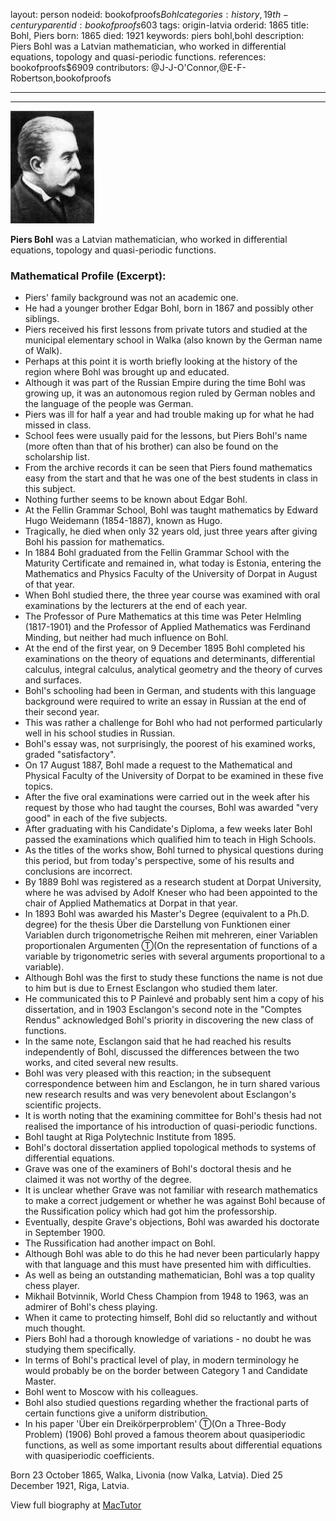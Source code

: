 layout: person
nodeid: bookofproofs$Bohl
categories: history,19th-century
parentid: bookofproofs$603
tags: origin-latvia
orderid: 1865
title: Bohl, Piers
born: 1865
died: 1921
keywords: piers bohl,bohl
description: Piers Bohl was a Latvian mathematician, who worked in differential equations, topology and quasi-periodic functions.
references: bookofproofs$6909
contributors: @J-J-O'Connor,@E-F-Robertson,bookofproofs

---



---

![Bohl.jpg](https://github.com/bookofproofs/bookofproofs.github.io/blob/main/_sources/_assets/images/portraits/Bohl.jpg?raw=true)

**Piers Bohl**  was a Latvian mathematician, who worked in differential equations, topology and quasi-periodic functions.

### Mathematical Profile (Excerpt):
* Piers' family background was not an academic one.
* He had a younger brother Edgar Bohl, born in 1867 and possibly other siblings.
* Piers received his first lessons from private tutors and studied at the municipal elementary school in Walka (also known by the German name of Walk).
* Perhaps at this point it is worth briefly looking at the history of the region where Bohl was brought up and educated.
* Although it was part of the Russian Empire during the time Bohl was growing up, it was an autonomous region ruled by German nobles and the language of the people was German.
* Piers was ill for half a year and had trouble making up for what he had missed in class.
* School fees were usually paid for the lessons, but Piers Bohl's name (more often than that of his brother) can also be found on the scholarship list.
* From the archive records it can be seen that Piers found mathematics easy from the start and that he was one of the best students in class in this subject.
* Nothing further seems to be known about Edgar Bohl.
* At the Fellin Grammar School, Bohl was taught mathematics by Edward Hugo Weidemann (1854-1887), known as Hugo.
* Tragically, he died when only 32 years old, just three years after giving Bohl his passion for mathematics.
* In 1884 Bohl graduated from the Fellin Grammar School with the Maturity Certificate and remained in, what today is Estonia, entering the Mathematics and Physics Faculty of the University of Dorpat in August of that year.
* When Bohl studied there, the three year course was examined with oral examinations by the lecturers at the end of each year.
* The Professor of Pure Mathematics at this time was Peter Helmling (1817-1901) and the Professor of Applied Mathematics was Ferdinand Minding, but neither had much influence on Bohl.
* At the end of the first year, on 9 December 1895 Bohl completed his examinations on the theory of equations and determinants, differential calculus, integral calculus, analytical geometry and the theory of curves and surfaces.
* Bohl's schooling had been in German, and students with this language background were required to write an essay in Russian at the end of their second year.
* This was rather a challenge for Bohl who had not performed particularly well in his school studies in Russian.
* Bohl's essay was, not surprisingly, the poorest of his examined works, graded "satisfactory".
* On 17 August 1887, Bohl made a request to the Mathematical and Physical Faculty of the University of Dorpat to be examined in these five topics.
* After the five oral examinations were carried out in the week after his request by those who had taught the courses, Bohl was awarded "very good" in each of the five subjects.
* After graduating with his Candidate's Diploma, a few weeks later Bohl passed the examinations which qualified him to teach in High Schools.
* As the titles of the works show, Bohl turned to physical questions during this period, but from today's perspective, some of his results and conclusions are incorrect.
* By 1889 Bohl was registered as a research student at Dorpat University, where he was advised by Adolf Kneser who had been appointed to the chair of Applied Mathematics at Dorpat in that year.
* In 1893 Bohl was awarded his Master's Degree (equivalent to a Ph.D. degree) for the thesis Über die Darstellung von Funktionen einer Variablen durch trigonometrische Reihen mit mehreren, einer Variablen proportionalen Argumenten Ⓣ(On the representation of functions of a variable by trigonometric series with several arguments proportional to a variable).
* Although Bohl was the first to study these functions the name is not due to him but is due to Ernest Esclangon who studied them later.
* He communicated this to P Painlevé and probably sent him a copy of his dissertation, and in 1903 Esclangon's second note in the "Comptes Rendus" acknowledged Bohl's priority in discovering the new class of functions.
* In the same note, Esclangon said that he had reached his results independently of Bohl, discussed the differences between the two works, and cited several new results.
* Bohl was very pleased with this reaction; in the subsequent correspondence between him and Esclangon, he in turn shared various new research results and was very benevolent about Esclangon's scientific projects.
* It is worth noting that the examining committee for Bohl's thesis had not realised the importance of his introduction of quasi-periodic functions.
* Bohl taught at Riga Polytechnic Institute from 1895.
* Bohl's doctoral dissertation applied topological methods to systems of differential equations.
* Grave was one of the examiners of Bohl's doctoral thesis and he claimed it was not worthy of the degree.
* It is unclear whether Grave was not familiar with research mathematics to make a correct judgement or whether he was against Bohl because of the Russification policy which had got him the professorship.
* Eventually, despite Grave's objections, Bohl was awarded his doctorate in September 1900.
* The Russification had another impact on Bohl.
* Although Bohl was able to do this he had never been particularly happy with that language and this must have presented him with difficulties.
* As well as being an outstanding mathematician, Bohl was a top quality chess player.
* Mikhail Botvinnik, World Chess Champion from 1948 to 1963, was an admirer of Bohl's chess playing.
* When it came to protecting himself, Bohl did so reluctantly and without much thought.
* Piers Bohl had a thorough knowledge of variations - no doubt he was studying them specifically.
* In terms of Bohl's practical level of play, in modern terminology he would probably be on the border between Category 1 and Candidate Master.
* Bohl went to Moscow with his colleagues.
* Bohl also studied questions regarding whether the fractional parts of certain functions give a uniform distribution.
* In his paper 'Über ein Dreikörperproblem' Ⓣ(On a Three-Body Problem) (1906) Bohl proved a famous theorem about quasiperiodic functions, as well as some important results about differential equations with quasiperiodic coefficients.

Born 23 October 1865, Walka, Livonia (now Valka, Latvia). Died 25 December 1921, Riga, Latvia.

View full biography at [MacTutor](https://mathshistory.st-andrews.ac.uk/Biographies/Bohl/)
